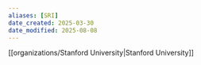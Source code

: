 ```yaml
---
aliases: [SRI]
date_created: 2025-03-30
date_modified: 2025-08-08
---
```

[[organizations/Stanford University|Stanford University]]
